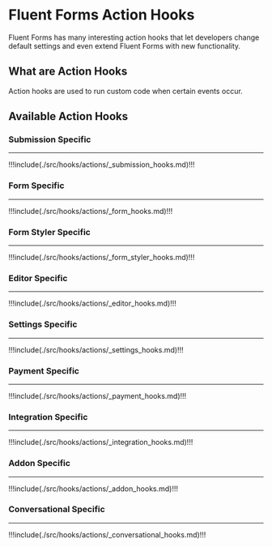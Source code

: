 # Fluent Forms Action Hooks

<Badge type="tip" vertical="top" text="FluentForms Core" /> <Badge type="warning" vertical="top" text="Intermediate" />

Fluent Forms has many interesting action hooks that let developers change default settings and even extend Fluent Forms with
new functionality.

## What are Action Hooks

Action hooks are used to run custom code when certain events occur.
 
## Available Action Hooks
 
### Submission Specific
<hr />

!!!include(./src/hooks/actions/_submission_hooks.md)!!!

### Form Specific
<hr />

!!!include(./src/hooks/actions/_form_hooks.md)!!!

### Form Styler Specific
<hr />

!!!include(./src/hooks/actions/_form_styler_hooks.md)!!!

### Editor Specific
<hr />

!!!include(./src/hooks/actions/_editor_hooks.md)!!!

### Settings Specific
<hr />

!!!include(./src/hooks/actions/_settings_hooks.md)!!!

### Payment Specific
<hr />

!!!include(./src/hooks/actions/_payment_hooks.md)!!!

### Integration Specific
<hr />

!!!include(./src/hooks/actions/_integration_hooks.md)!!!

### Addon Specific
<hr />

!!!include(./src/hooks/actions/_addon_hooks.md)!!!

### Conversational Specific
<hr />

!!!include(./src/hooks/actions/_conversational_hooks.md)!!!

 
